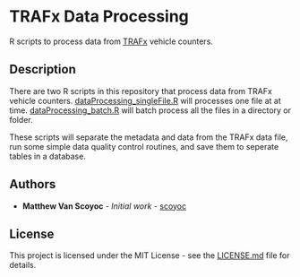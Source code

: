 # TRAFx Data Processing
R scripts to process data from [TRAFx](https://www.trafx.net/) vehicle counters.

## Description
There are two R scripts in this repository that process data from TRAFx vehicle 
counters. [dataProcessing_singleFile.R](dataProcessing_singleFile.R) will 
processes one file at at time. [dataProcessing_batch.R](dataProcessing_batch.R) 
will batch process all the files in a directory or folder.

These scripts will separate the metadata and data from the TRAFx data file, 
run some simple data quality control routines, and save them to seperate tables in a 
database.

## Authors
* **Matthew Van Scoyoc** - *Initial work* - [scoyoc](https://github.com/scoyoc)

## License
This project is licensed under the MIT License - see the [LICENSE.md](LICENSE.md) file for details.
